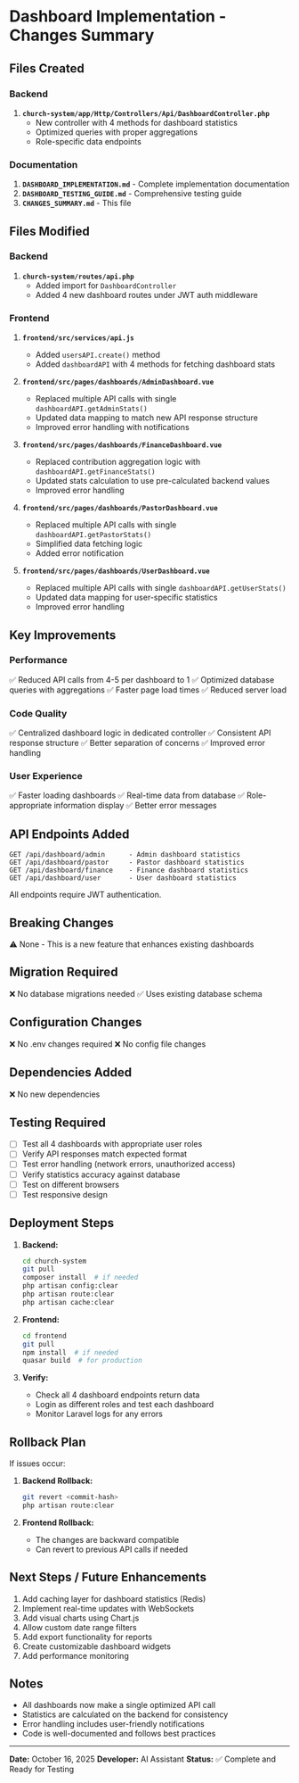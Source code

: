 # Dashboard Implementation - Changes Summary

## Files Created

### Backend
1. **`church-system/app/Http/Controllers/Api/DashboardController.php`**
   - New controller with 4 methods for dashboard statistics
   - Optimized queries with proper aggregations
   - Role-specific data endpoints

### Documentation
1. **`DASHBOARD_IMPLEMENTATION.md`** - Complete implementation documentation
2. **`DASHBOARD_TESTING_GUIDE.md`** - Comprehensive testing guide
3. **`CHANGES_SUMMARY.md`** - This file

## Files Modified

### Backend
1. **`church-system/routes/api.php`**
   - Added import for `DashboardController`
   - Added 4 new dashboard routes under JWT auth middleware

### Frontend
1. **`frontend/src/services/api.js`**
   - Added `usersAPI.create()` method
   - Added `dashboardAPI` with 4 methods for fetching dashboard stats

2. **`frontend/src/pages/dashboards/AdminDashboard.vue`**
   - Replaced multiple API calls with single `dashboardAPI.getAdminStats()`
   - Updated data mapping to match new API response structure
   - Improved error handling with notifications

3. **`frontend/src/pages/dashboards/FinanceDashboard.vue`**
   - Replaced contribution aggregation logic with `dashboardAPI.getFinanceStats()`
   - Updated stats calculation to use pre-calculated backend values
   - Improved error handling

4. **`frontend/src/pages/dashboards/PastorDashboard.vue`**
   - Replaced multiple API calls with single `dashboardAPI.getPastorStats()`
   - Simplified data fetching logic
   - Added error notification

5. **`frontend/src/pages/dashboards/UserDashboard.vue`**
   - Replaced multiple API calls with single `dashboardAPI.getUserStats()`
   - Updated data mapping for user-specific statistics
   - Improved error handling

## Key Improvements

### Performance
✅ Reduced API calls from 4-5 per dashboard to 1
✅ Optimized database queries with aggregations
✅ Faster page load times
✅ Reduced server load

### Code Quality
✅ Centralized dashboard logic in dedicated controller
✅ Consistent API response structure
✅ Better separation of concerns
✅ Improved error handling

### User Experience
✅ Faster loading dashboards
✅ Real-time data from database
✅ Role-appropriate information display
✅ Better error messages

## API Endpoints Added

```
GET /api/dashboard/admin      - Admin dashboard statistics
GET /api/dashboard/pastor     - Pastor dashboard statistics
GET /api/dashboard/finance    - Finance dashboard statistics
GET /api/dashboard/user       - User dashboard statistics
```

All endpoints require JWT authentication.

## Breaking Changes

⚠️ None - This is a new feature that enhances existing dashboards

## Migration Required

❌ No database migrations needed
✅ Uses existing database schema

## Configuration Changes

❌ No .env changes required
❌ No config file changes

## Dependencies Added

❌ No new dependencies

## Testing Required

- [ ] Test all 4 dashboards with appropriate user roles
- [ ] Verify API responses match expected format
- [ ] Test error handling (network errors, unauthorized access)
- [ ] Verify statistics accuracy against database
- [ ] Test on different browsers
- [ ] Test responsive design

## Deployment Steps

1. **Backend:**
   ```bash
   cd church-system
   git pull
   composer install  # if needed
   php artisan config:clear
   php artisan route:clear
   php artisan cache:clear
   ```

2. **Frontend:**
   ```bash
   cd frontend
   git pull
   npm install  # if needed
   quasar build  # for production
   ```

3. **Verify:**
   - Check all 4 dashboard endpoints return data
   - Login as different roles and test each dashboard
   - Monitor Laravel logs for any errors

## Rollback Plan

If issues occur:

1. **Backend Rollback:**
   ```bash
   git revert <commit-hash>
   php artisan route:clear
   ```

2. **Frontend Rollback:**
   - The changes are backward compatible
   - Can revert to previous API calls if needed

## Next Steps / Future Enhancements

1. Add caching layer for dashboard statistics (Redis)
2. Implement real-time updates with WebSockets
3. Add visual charts using Chart.js
4. Allow custom date range filters
5. Add export functionality for reports
6. Create customizable dashboard widgets
7. Add performance monitoring

## Notes

- All dashboards now make a single optimized API call
- Statistics are calculated on the backend for consistency
- Error handling includes user-friendly notifications
- Code is well-documented and follows best practices

---

**Date:** October 16, 2025
**Developer:** AI Assistant
**Status:** ✅ Complete and Ready for Testing

